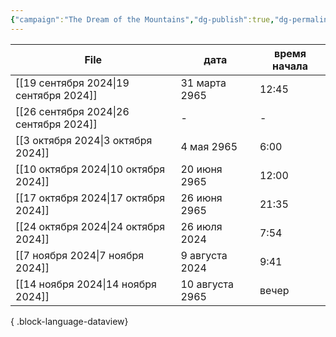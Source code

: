 ```yaml
---
{"campaign":"The Dream of the Mountains","dg-publish":true,"dg-permalink":"the-dream-of-the-mountains-journal","permalink":"/the-dream-of-the-mountains-journal/","dgPassFrontmatter":true}
---
```


| File                                      | дата            | время начала |
| ----------------------------------------- | --------------- | ------------ |
| [[19 сентября 2024\|19 сентября 2024]] | 31 марта 2965   | 12:45        |
| [[26 сентября 2024\|26 сентября 2024]] | \-              | \-           |
| [[3 октября 2024\|3 октября 2024]]     | 4 мая 2965      | 6:00         |
| [[10 октября 2024\|10 октября 2024]]   | 20 июня 2965    | 12:00        |
| [[17 октября 2024\|17 октября 2024]]   | 26 июня 2965    | 21:35        |
| [[24 октября 2024\|24 октября 2024]]   | 26 июля 2024    | 7:54         |
| [[7 ноября 2024\|7 ноября 2024]]       | 9 августа 2024  | 9:41         |
| [[14 ноября 2024\|14 ноября 2024]]     | 10 августа 2965 | вечер        |

{ .block-language-dataview}